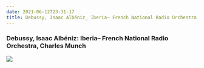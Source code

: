 ```yaml
---
date: 2021-06-12T23-31-17
title: Debussy, Isaac Albéniz_ Iberia– French National Radio Orchestra, Charles Munch
---
```

### Debussy, Isaac Albéniz: Iberia– French National Radio Orchestra, Charles Munch
[1]: https://www.discogs.com/release/3963724

[![](https://img.discogs.com/u6o8xFIwxNyBIZt08d4yT50Rx9E=/fit-in/600x562/filters:strip_icc():format(jpeg):mode_rgb():quality(90)/discogs-images/R-3963724-1421607330-9795.jpeg.jpg)][1]
